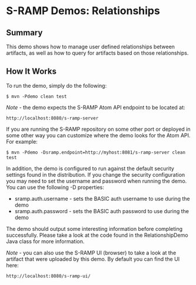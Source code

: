 # S-RAMP Demos: Relationships

## Summary

This demo shows how to manage user defined relationships between artifacts, as well as
how to query for artifacts based on those relationships.

## How It Works

To run the demo, simply do the following:

	$ mvn -Pdemo clean test

*Note* - the demo expects the S-RAMP Atom API endpoint to be located at:

	http://localhost:8080/s-ramp-server

If you are running the S-RAMP repository on some other port or deployed in some other way
you can customize where the demo looks for the Atom API.  For example:

	$ mvn -Pdemo -Dsramp.endpoint=http://myhost:8081/s-ramp-server clean test

In addition, the demo is configured to run against the default security settings found in
the distribution.  If you change the security configuration you may need to set the 
username and password when running the demo.  You can use the following -D properties:

* sramp.auth.username - sets the BASIC auth username to use during the demo
* sramp.auth.password - sets the BASIC auth password to use during the demo

The demo should output some interesting information before completing successfully.  Please
take a look at the code found in the RelationshipDemo Java class for more information.

*Note* - you can also use the S-RAMP UI (browser) to take a look at the artifact that were
uploaded by this demo.  By default you can find the UI here:

	http://localhost:8080/s-ramp-ui/